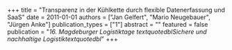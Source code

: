 +++
title = "Transparenz in der Kühlkette durch flexible Datenerfassung und SaaS"
date = 2011-01-01
authors = ["Jan Gelfert", "Mario Neugebauer", "Jürgen Anke"]
publication_types = ["1"]
abstract = ""
featured = false
publication = "*16. Magdeburger Logistiktage textquotedblSichere und nachhaltige Logistiktextquotedbl*"
+++

